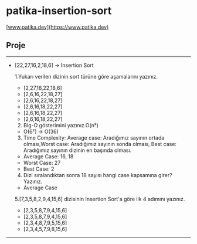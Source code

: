 # patika-insertion-sort

[www.patika.dev](https://www.patika.dev)

## Proje 
---------------------------------------------------------------------------
* [22,27,16,2,18,6] -> Insertion Sort

  1.Yukarı verilen dizinin sort türüne göre aşamalarını yazınız.
  
   * [2,27,16,22,18,6]
   * [2,6,16,22,18,27]
   * [2,6,16,22,18,27] 
   * [2,6,16,18,22,27] 
   * [2,6,16,18,22,27] 
   * [2,6,16,18,22,27]
   
  2. Big-O gösterimini yazınız.O(n²)
   
   * O(6²)  -> O(36)
  
  3. Time Complexity: Average case: Aradığımız sayının ortada olması,Worst case: Aradığımız sayının sonda olması, Best case: Aradığımız sayının dizinin en     başında olması.
   
   * Average Case: 16, 18
   * Worst Case: 27
   * Best Case: 2

  4. Dizi sıralandıktan sonra 18 sayısı hangi case kapsamına girer? Yazınız.
   
   * Average Case
  
  5.[7,3,5,8,2,9,4,15,6] dizisinin Insertion Sort'a göre ilk 4 adımını yazınız. 
   
   * [2,3,5,8,7,9,4,15,6]
   * [2,3,5,8,7,9,4,15,6]
   * [2,3,4,8,7,9,5,15,6]
   * [2,3,4,5,7,9,8,15,6]

***
